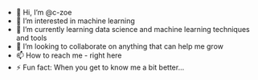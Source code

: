 - 👋 Hi, I’m @c-zoe
- 👀 I’m interested in machine learning
- 🌱 I’m currently learning data science and machine learning techniques and tools
- 💞️ I’m looking to collaborate on anything that can help me grow
- 📫 How to reach me -  right here
- ⚡ Fun fact: When you get to know me a bit better...

<!---
c-zoe/c-zoe is a ✨ special ✨ repository because its `README.md` (this file) appears on your GitHub profile.
You can click the Preview link to take a look at your changes.
--->
